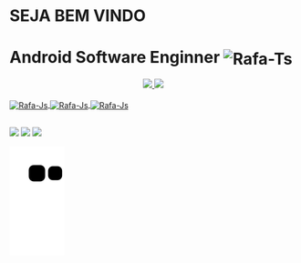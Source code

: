 # SEJA BEM VINDO
# Android Software Enginner <img align="center" alt="Rafa-Ts" height="30" width="40" src="https://cdn.jsdelivr.net/gh/devicons/devicon/icons/android/android-plain.svg" />
          
<div align="center">
  <a href="https://github.com/Lukazi19">
  <img height="180em" src="https://github-readme-stats.vercel.app/api?username=Lukazi19&show_icons=true&theme=dark&include_all_commits=true&count_private=true"/>
  <img height="180em" src="https://github-readme-stats.vercel.app/api/top-langs/?username=Lukazi19&layout=compact&langs_count=7&theme=dark"/>
</div>
  
 <div style="display: inline_block"><br>
    <img align="center" alt="Rafa-Js" height="30" width="40" src="https://cdn.jsdelivr.net/gh/devicons/devicon/icons/androidstudio/androidstudio-original.svg"/>
    <img align="center" alt="Rafa-Js" height="30" width="40" src="https://cdn.jsdelivr.net/gh/devicons/devicon/icons/java/java-original.svg" />
    <img align="center" alt="Rafa-Js" height="30" width="40" src="https://cdn.jsdelivr.net/gh/devicons/devicon/icons/kotlin/kotlin-original.svg" />
</div>
  
  ##
 
<div> 
  <a href="https://www.instagram.com/luk4zi7/" target="_blank"><img src="https://img.shields.io/badge/-Instagram-%23E4405F?style=for-the-badge&logo=instagram&logoColor=white" target="_blank"></a>
  <a href = "mailto:lucasflorencio876@gmail.com"><img src="https://img.shields.io/badge/-Gmail-%23333?style=for-the-badge&logo=gmail&logoColor=white" target="_blank"></a>
  <a href="https://https://www.linkedin.com/in/lucas-florencio-91864b222/" target="_blank"><img src="https://img.shields.io/badge/-LinkedIn-%230077B5?style=for-the-badge&logo=linkedin&logoColor=white" target="_blank"></a> 
          
      
![snake gif](https://github.com/Formandodev/Formandodev/blob/output/github-contribution-grid-snake.svg)
